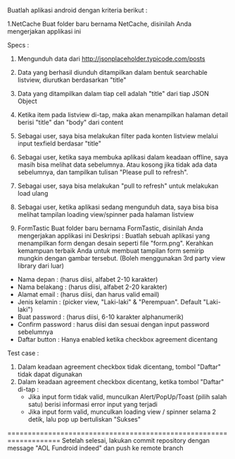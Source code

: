 Buatlah aplikasi android dengan kriteria berikut :

1.NetCache 
Buat folder baru bernama NetCache, disinilah Anda mengerjakan applikasi ini

Specs :
1. Mengunduh data dari http://jsonplaceholder.typicode.com/posts
2. Data yang berhasil diunduh ditampilkan dalam bentuk searchable listview, diurutkan berdasarkan "title"
3. Data yang ditampilkan dalam tiap cell adalah "title" dari tiap JSON Object
4. Ketika item pada listview di-tap, maka akan menampilkan halaman detail berisi "title" dan "body" dari content
5. Sebagai user, saya bisa melakukan filter pada konten listview melalui input texfield berdasar "title"
6. Sebagai user, ketika saya membuka aplikasi dalam keadaan offline, saya masih bisa melihat data sebelumnya.
   Atau kosong jika tidak ada data sebelumnya, dan tampilkan tulisan "Please pull to refresh".
7. Sebagai user, saya bisa melakukan "pull to refresh" untuk melakukan load ulang
8. Sebagai user, ketika aplikasi sedang mengunduh data, saya bisa bisa melihat tampilan loading view/spinner pada halaman listview


2. FormTastic
Buat folder baru bernama FormTastic, disinilah Anda mengerjakan applikasi ini
Deskripsi :
Buatlah sebuah aplikasi yang menampilkan form dengan desain seperti file "form.png".
Kerahkan kemampuan terbaik Anda untuk membuat tampilan form semirip mungkin dengan gambar tersebut. (Boleh menggunakan 3rd party view library dari luar)
* Nama depan : (harus diisi, alfabet 2-10 karakter)
* Nama belakang : (harus diisi, alfabet 2-20 karakter)
* Alamat email : (harus diisi, dan harus valid email)
* Jenis kelamin : (picker view, "Laki-laki" & "Perempuan". Default "Laki-laki")
* Buat password : (harus diisi, 6-10 karakter alphanumerik)
* Confirm password : harus diisi dan sesuai dengan input password sebelumnya
* Daftar button : Hanya enabled ketika checkbox agreement dicentang

Test case :
1. Dalam keadaan agreement checkbox tidak dicentang, tombol "Daftar" tidak dapat digunakan
2. Dalam keadaan agreement checkbox dicentang, ketika tombol "Daftar" di-tap :
   * Jika input form tidak valid, munculkan Alert/PopUp/Toast (pilih salah satu) berisi informasi error input yang terjadi
   * Jika input form valid, munculkan loading view / spinner selama 2 detik, lalu pop up bertuliskan "Sukses"


===================================================================
Setelah selesai, 
lakukan commit repository dengan message "AOL Fundroid indeed" dan push ke remote branch
